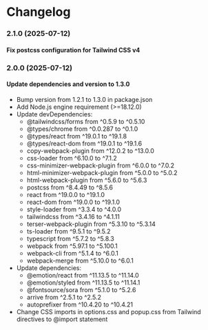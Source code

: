 # Changelog

### 2.1.0 (2025-07-12)

#### Fix postcss configuration for Tailwind CSS v4

### 2.0.0 (2025-07-12)

#### Update dependencies and version to 1.3.0

- Bump version from 1.2.1 to 1.3.0 in package.json
- Add Node.js engine requirement (>=18.12.0)
- Update devDependencies:
  - @tailwindcss/forms from ^0.5.9 to ^0.5.10
  - @types/chrome from ^0.0.287 to ^0.1.0
  - @types/react from ^19.0.1 to ^19.1.8
  - @types/react-dom from ^19.0.1 to ^19.1.6
  - copy-webpack-plugin from ^12.0.2 to ^13.0.0
  - css-loader from ^6.10.0 to ^7.1.2
  - css-minimizer-webpack-plugin from ^6.0.0 to ^7.0.2
  - html-minimizer-webpack-plugin from ^5.0.0 to ^5.0.2
  - html-webpack-plugin from ^5.6.0 to ^5.6.3
  - postcss from ^8.4.49 to ^8.5.6
  - react from ^19.0.0 to ^19.1.0
  - react-dom from ^19.0.0 to ^19.1.0
  - style-loader from ^3.3.4 to ^4.0.0
  - tailwindcss from ^3.4.16 to ^4.1.11
  - terser-webpack-plugin from ^5.3.10 to ^5.3.14
  - ts-loader from ^9.5.1 to ^9.5.2
  - typescript from ^5.7.2 to ^5.8.3
  - webpack from ^5.97.1 to ^5.100.1
  - webpack-cli from ^5.1.4 to ^6.0.1
  - webpack-merge from ^5.10.0 to ^6.0.1
- Update dependencies:
  - @emotion/react from ^11.13.5 to ^11.14.0
  - @emotion/styled from ^11.13.5 to ^11.14.1
  - @fontsource/sora from ^5.1.0 to ^5.2.6
  - arrive from ^2.5.1 to ^2.5.2
  - autoprefixer from ^10.4.20 to ^10.4.21
- Change CSS imports in options.css and popup.css from Tailwind directives to @import statement
